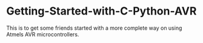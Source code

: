 # Getting-Started-with-C-Python-AVR
This is to get some friends started with a more complete way on using Atmels AVR microcontrollers.
